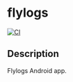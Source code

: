 # flylogs


[![CI](https://github.com/antonioborondo/flylogs/actions/workflows/ci.yml/badge.svg)](https://github.com/antonioborondo/flylogs/actions/workflows/ci.yml)

## Description

Flylogs Android app.
